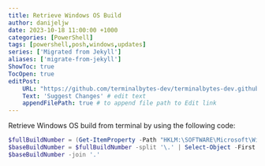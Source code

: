 ```yaml
---
title: Retrieve Windows OS Build
author: danijeljw
date: 2023-10-18 11:00:00 +1000
categories: [PowerShell]
tags: [powershell,posh,windows,updates]
series: ['Migrated from Jekyll']
aliases: ['migrate-from-jekyll']
ShowToc: true
TocOpen: true
editPost:
    URL: "https://github.com/terminalbytes-dev/terminalbytes-dev.github.io/tree/main/content"
    Text: 'Suggest Changes' # edit text
    appendFilePath: true # to append file path to Edit link
---
```


Retrieve Windows OS build from terminal by using the following code:

```powershell
$fullBuildNumber = (Get-ItemProperty -Path "HKLM:\SOFTWARE\Microsoft\Windows NT\CurrentVersion" -Name BuildLabEx).BuildLabEx
$baseBuildNumber = $fullBuildNumber -split '\.' | Select-Object -First 2
$baseBuildNumber -join '.'
```
